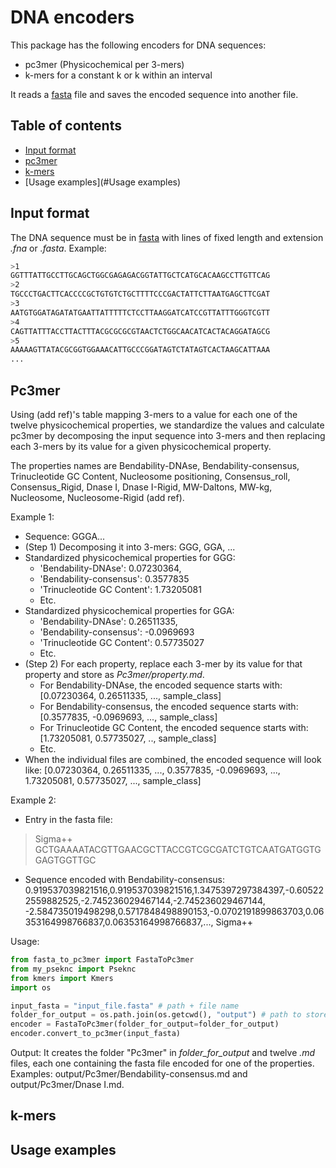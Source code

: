 # DNA encoders

This package has the following encoders for DNA sequences:

* pc3mer (Physicochemical per 3-mers)
* k-mers for a constant k or k within an interval

It reads a [fasta](https://en.wikipedia.org/wiki/FASTA_format) file and saves the encoded sequence into another file.


## Table of contents
* [Input format](#input-format)
* [pc3mer](#pc3mer)
* [k-mers](#k-mers)
* [Usage examples](#Usage examples)



## Input format

The DNA sequence must be in [fasta](https://en.wikipedia.org/wiki/FASTA_format) with lines of fixed length and extension 
_.fna_ or _.fasta_. Example:

```bash
>1
GGTTTATTGCCTTGCAGCTGGCGAGAGACGGTATTGCTCATGCACAAGCCTTGTTCAG
>2
TGCCCTGACTTCACCCCGCTGTGTCTGCTTTTCCCGACTATTCTTAATGAGCTTCGAT
>3
AATGTGGATAGATATGAATTATTTTTCTCCTTAAGGATCATCCGTTATTTGGGTCGTT
>4
CAGTTATTTACCTTACTTTACGCGCGCGTAACTCTGGCAACATCACTACAGGATAGCG
>5
AAAAAGTTATACGCGGTGGAAACATTGCCCGGATAGTCTATAGTCACTAAGCATTAAA
...
```

## Pc3mer
Using (add ref)'s table mapping 3-mers to a value for each one of the twelve physicochemical properties, we 
standardize the values and calculate pc3mer by decomposing the input sequence into 3-mers and then replacing each 
3-mers by its value for a given physicochemical property.

The properties names are Bendability-DNAse, Bendability-consensus, Trinucleotide GC Content, Nucleosome positioning, 
Consensus_roll, Consensus_Rigid, Dnase I, Dnase I-Rigid, MW-Daltons, MW-kg, Nucleosome, Nucleosome-Rigid (add ref).

Example 1:
* Sequence: GGGA...
* (Step 1) Decomposing it into 3-mers: GGG, GGA, ...
* Standardized physicochemical properties for GGG: 
  * 'Bendability-DNAse': 0.07230364, 
  * 'Bendability-consensus': 0.3577835
  * 'Trinucleotide GC Content': 1.73205081
  * Etc.
* Standardized physicochemical properties for GGA:
  * 'Bendability-DNAse': 0.26511335, 
  * 'Bendability-consensus': -0.0969693
  * 'Trinucleotide GC Content': 0.57735027
  * Etc.
* (Step 2) For each property, replace each 3-mer by its value for that property and store as _Pc3mer/property.md_. 
  * For Bendability-DNAse, the encoded sequence starts with: [0.07230364, 0.26511335, ..., sample_class]
  * For Bendability-consensus, the encoded sequence starts with: [0.3577835, -0.0969693, ..., sample_class]
  * For Trinucleotide GC Content, the encoded sequence starts with: [1.73205081, 0.57735027, .., sample_class]
  * Etc.
* When the individual files are combined, the encoded sequence will look like:
   [0.07230364, 0.26511335, ..., 0.3577835, -0.0969693, ..., 1.73205081, 0.57735027, ..., sample_class]

Example 2:
* Entry in the fasta file: 
>Sigma++
GCTGAAAATACGTTGAACGCTTACCGTCGCGATCTGTCAATGATGGTGGAGTGGTTGC

* Sequence encoded with Bendability-consensus:
0.919537039821516,0.919537039821516,1.3475397297384397,-0.605222559882525,-2.745236029467144,-2.745236029467144, -2.584735019498298,0.5717848498890153,-0.0702191899863703,0.06353164998766837,0.06353164998766837,..., Sigma++

Usage:
```python
from fasta_to_pc3mer import FastaToPc3mer
from my_pseknc import Pseknc
from kmers import Kmers
import os

input_fasta = "input_file.fasta" # path + file name
folder_for_output = os.path.join(os.getcwd(), "output") # path to store the output
encoder = FastaToPc3mer(folder_for_output=folder_for_output)
encoder.convert_to_pc3mer(input_fasta)
```

Output:
It creates the folder "Pc3mer" in _folder_for_output_ and twelve _.md_ files, each one containing the fasta file encoded
for one of the properties. Examples: output/Pc3mer/Bendability-consensus.md and output/Pc3mer/Dnase I.md.


## k-mers
## Usage examples



